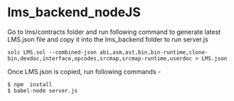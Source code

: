 # lms_backend_nodeJS

Go to lms/contracts folder and run following command to generate latest LMS.json file and copy it
into the lms_backend folder to run server.js

```
solc LMS.sol --combined-json abi,asm,ast,bin,bin-runtime,clone-bin,devdoc,interface,opcodes,srcmap,srcmap-runtime,userdoc > LMS.json
```

Once LMS.json is copied, run following commands -

```
$ npm  install
$ babel-node server.js
```
